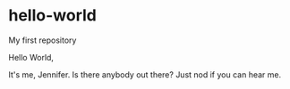 # hello-world
My first repository

Hello World,

It's me, Jennifer. Is there anybody out there? Just nod if you can hear me.
